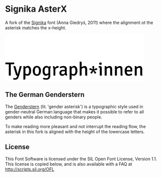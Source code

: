 # Signika AsterX

A fork of the [Signika](https://github.com/Ancymonic/Signika) font (Anna Giedryś, 2011) where the alignment ot the asterisk matches the x-height.

<picture>
  <source media="(prefers-color-scheme: light)" srcset="aster-x-black.gif" width="455" height="76">
  <source media="(prefers-color-scheme: dark)" srcset="aster-x-white.gif" width="455" height="76">
  <img src="aster-x.gif" width="455" height="152">
</picture>

## The German Genderstern

The [Genderstern](https://en.wikipedia.org/wiki/Gender_star) (lit. 'gender asterisk') is a typographic style used in gender-neutral German language that makes it possible to refer to all genders while also including non-binary people.

To make reading more pleasant and not interrupt the reading flow, the asterisk in this fork is aligned with the height of the lowercase letters.

## License

This Font Software is licensed under the SIL Open Font License, Version 1.1.
This license is copied below, and is also available with a FAQ at
http://scripts.sil.org/OFL
